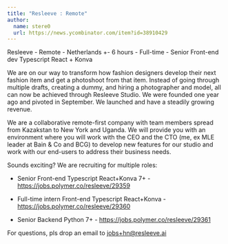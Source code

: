 ```yaml
---
title: "Resleeve : Remote"
author:
  name: stere0
  url: https://news.ycombinator.com/item?id=38910429
---
```

Resleeve - Remote - Netherlands +- 6 hours - Full-time - Senior Front-end dev Typescript React + Konva

We are on our way to transform how fashion designers develop their next fashion item and get a photoshoot from that item. Instead of going through multiple drafts, creating a dummy, and hiring a photographer and model, all can now be achieved through Resleeve Studio. We were founded one year ago and pivoted in September. We launched and have a steadily growing revenue.

We are a collaborative remote-first company with team members spread from Kazakstan to New York and Uganda. We will provide you with an environment where you will work with the CEO and the CTO (me, ex MLE leader at Bain &amp; Co and BCG) to develop new features for our studio and work with our end-users to address their business needs.

Sounds exciting? We are recruiting for multiple roles:

- Senior Front-end Typescript React+Konva 7+ - <a href="https:&#x2F;&#x2F;jobs.polymer.co&#x2F;resleeve&#x2F;29359" rel="nofollow">https:&#x2F;&#x2F;jobs.polymer.co&#x2F;resleeve&#x2F;29359</a>

- Full-time intern Front-end Typescript React+Konva - <a href="https:&#x2F;&#x2F;jobs.polymer.co&#x2F;resleeve&#x2F;29360" rel="nofollow">https:&#x2F;&#x2F;jobs.polymer.co&#x2F;resleeve&#x2F;29360</a>

- Senior Backend Python 7+ - <a href="https:&#x2F;&#x2F;jobs.polymer.co&#x2F;resleeve&#x2F;29361" rel="nofollow">https:&#x2F;&#x2F;jobs.polymer.co&#x2F;resleeve&#x2F;29361</a>

For questions, pls drop an email to jobs+hn@resleeve.ai
